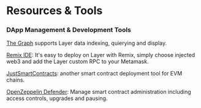 # Resources & Tools

### DApp Management & Development Tools

[The Graph](https://thegraph.com) supports Layer data indexing, quierying and display.

[Remix IDE](https://remix-project.org/): It's easy to deploy on Layer with Remix, simply choose injected web3 and add the Layer custom RPC to your Metamask.

[JustSmartContracts](https://justsmartcontracts.dev/): another smart contract deployment tool for EVM chains.&#x20;

[OpenZeppelin Defender](https://defender.openzeppelin.com): Manage smart contract administration including access controls, upgrades and pausing.



